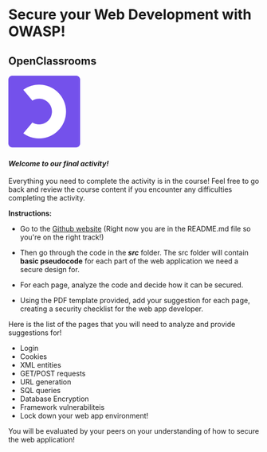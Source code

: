 # Secure your Web Development with OWASP!

## OpenClassrooms
![Become](https://github.com/OCclassprojects/logo/blob/master/fav-icon.png?raw=true)

#### ***Welcome to our final activity!***

Everything you need to complete the activity is in the course! Feel free to go back and review the course content if you encounter any difficulties completing the activity.

**Instructions:**

* Go to the [Github website](https://github.com/OCclassprojects/superherocode) (Right now you are in the README.md file so you're on the right track!)

* Then go through the code in the ***src*** folder. The src folder will contain **basic pseudocode** for each part of the web application we need a secure design for. 

* For each page, analyze the code and decide how it can be secured.

* Using the PDF template provided, add your suggestion for each page, creating a security checklist for the web app developer.  

Here is the list of the pages that you will need to analyze and provide suggestions for!

* Login
* Cookies
* XML entities
* GET/POST requests
* URL generation
* SQL queries
* Database Encryption
* Framework vulnerabiliteis
* Lock down your web app environment!

You will be evaluated by your peers on your understanding of how to secure the web application!


